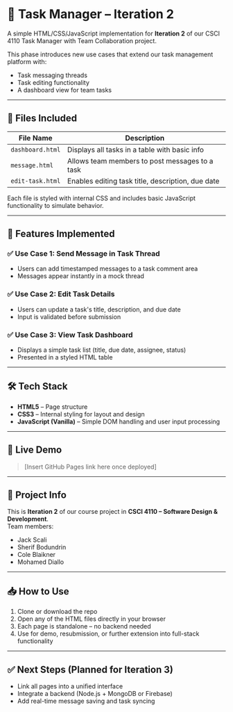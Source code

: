 # 🧩 Task Manager – Iteration 2

A simple HTML/CSS/JavaScript implementation for **Iteration 2** of our CSCI 4110 Task Manager with Team Collaboration project.

This phase introduces new use cases that extend our task management platform with:
- Task messaging threads
- Task editing functionality
- A dashboard view for team tasks

---

## 📂 Files Included

| File Name       | Description                                       |
|------------------|---------------------------------------------------|
| `dashboard.html` | Displays all tasks in a table with basic info     |
| `message.html`   | Allows team members to post messages to a task    |
| `edit-task.html` | Enables editing task title, description, due date |

Each file is styled with internal CSS and includes basic JavaScript functionality to simulate behavior.

---

## 🚀 Features Implemented

### ✅ Use Case 1: Send Message in Task Thread
- Users can add timestamped messages to a task comment area
- Messages appear instantly in a mock thread

### ✅ Use Case 2: Edit Task Details
- Users can update a task's title, description, and due date
- Input is validated before submission

### ✅ Use Case 3: View Task Dashboard
- Displays a simple task list (title, due date, assignee, status)
- Presented in a styled HTML table

---

## 🛠️ Tech Stack

- **HTML5** – Page structure
- **CSS3** – Internal styling for layout and design
- **JavaScript (Vanilla)** – Simple DOM handling and user input processing

---

## 🔗 Live Demo

> [Insert GitHub Pages link here once deployed]

---

## 📄 Project Info

This is **Iteration 2** of our course project in **CSCI 4110 – Software Design & Development**.  
Team members:  
- Jack Scali  
- Sherif Bodundrin  
- Cole Blaikner  
- Mohamed Diallo

---

## 📥 How to Use

1. Clone or download the repo  
2. Open any of the HTML files directly in your browser  
3. Each page is standalone – no backend needed  
4. Use for demo, resubmission, or further extension into full-stack functionality

---

## ✅ Next Steps (Planned for Iteration 3)

- Link all pages into a unified interface  
- Integrate a backend (Node.js + MongoDB or Firebase)  
- Add real-time message saving and task syncing  
